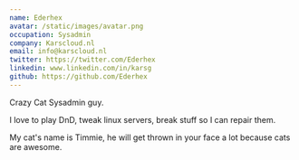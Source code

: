 ```yaml
---
name: Ederhex
avatar: /static/images/avatar.png
occupation: Sysadmin
company: Karscloud.nl
email: info@karscloud.nl
twitter: https://twitter.com/Ederhex
linkedin: www.linkedin.com/in/karsg
github: https://github.com/Ederhex
---
```


Crazy Cat Sysadmin guy.

I love to play DnD, tweak linux servers, break stuff so I can repair them.

My cat's name is Timmie, he will get thrown in your face a lot because cats are awesome.
